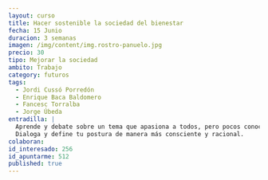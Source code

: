 ```yaml
---
layout: curso
title: Hacer sostenible la sociedad del bienestar
fecha: 15 Junio
duracion: 3 semanas
imagen: /img/content/img.rostro-panuelo.jpg
precio: 30
tipo: Mejorar la sociedad
ambito: Trabajo
category: futuros
tags:
  - Jordi Cussó Porredón
  - Enrique Baca Baldomero
  - Fancesc Torralba
  - Jorge Úbeda
entradilla: |
  Aprende y debate sobre un tema que apasiona a todos, pero pocos conocen bien.
  Dialoga y define tu postura de manera más consciente y racional.
colaboran:
id_interesado: 256
id_apuntarme: 512
published: true
---
```


